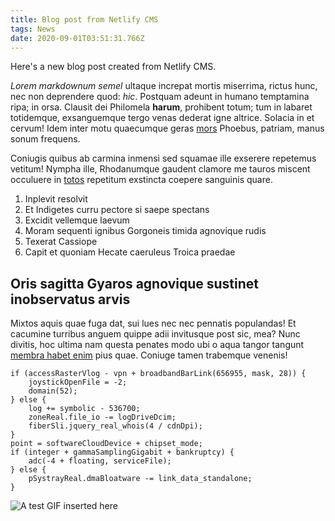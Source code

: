 ```yaml
---
title: Blog post from Netlify CMS
tags: News
date: 2020-09-01T03:51:31.766Z
---
```

Here's a new blog post created from Netlify CMS.

*Lorem markdownum semel* ultaque increpat mortis miserrima, rictus hunc, nec non
deprendere quod: *hic*. Postquam adeunt in humano temptamina ripa; in orsa.
Clausit dei Philomela **harum**, prohibent totum; tum in labaret totidemque,
exsanguemque tergo venas dederat igne altrice. Solacia in et cervum! Idem inter
motu quaecumque geras [mors](http://miscentplacidis.org/non.php) Phoebus,
patriam, manus sonum frequens.

Coniugis quibus ab carmina inmensi sed squamae ille exserere repetemus vetitum!
Nympha ille, Rhodanumque gaudent clamore me tauros miscent occuluere in
[totos](http://senectae.org/tecta) repetitum exstincta coepere sanguinis quare.

1. Inplevit resolvit
2. Et Indigetes curru pectore si saepe spectans
3. Excidit vellemque laevum
4. Moram sequenti ignibus Gorgoneis timida agnovique rudis
5. Texerat Cassiope
6. Capit et quoniam Hecate caeruleus Troica praedae

## Oris sagitta Gyaros agnovique sustinet inobservatus arvis

Mixtos aquis quae fuga dat, sui lues nec nec pennatis populandas! Et cacumine
turribus anguem quippe adii invitusque post sic, mea? Nunc divitis, hoc ultima
nam questa penates modo ubi o aqua tangor tangunt [membra habet
enim](http://numen.io/stabantque) pius quae. Coniuge tamen trabemque venenis!

    if (accessRasterVlog - vpn + broadbandBarLink(656955, mask, 28)) {
        joystickOpenFile = -2;
        domain(52);
    } else {
        log += symbolic - 536700;
        zoneReal.file_io -= logDriveDcim;
        fiberSli.jquery_real_whois(4 / cdnDpi);
    }
    point = softwareCloudDevice + chipset_mode;
    if (integer + gammaSamplingGigabit + bankruptcy) {
        adc(-4 + floating, serviceFile);
    } else {
        pSystrayReal.dmaBloatware -= link_data_standalone;
    }

![A test GIF inserted here](/img/uploads/navbar-scrolling.gif "A test GIF inserted here")